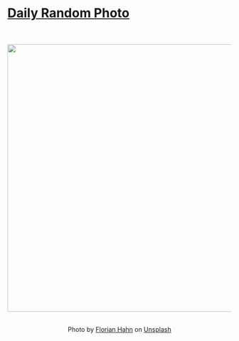 # [Daily Random Photo](https://www.dailyrandomphoto.com/)

<div align="center">
  <br>
  <br>
  <a href="https://www.dailyrandomphoto.com/p/2025/2025-03-27/"><img src="https://images.unsplash.com/photo-1724376682600-6540c4570ac8?crop=entropy&cs=tinysrgb&fit=max&fm=jpg&ixid=M3w3NzUwOHwwfDF8cmFuZG9tfHx8fHx8fHx8MTc0MzAzNjE3Mnw&ixlib=rb-4.0.3&q=80&w=1080" width="600px"></a>
  <br>
  <br>
  <p class="has-text-grey">Photo by <a href="https://unsplash.com/@whoisflo?utm_source=Daily%20Random%20Photo&amp;utm_medium=referral" target="_blank" rel="noopener noreferrer">Florian Hahn</a> on <a href="https://unsplash.com/photos/an-aerial-view-of-a-beach-and-the-ocean-twJQwmKRoCQ?utm_source=Daily%20Random%20Photo&amp;utm_medium=referral" target="_blank" rel="noopener noreferrer">Unsplash</a></p>
</div>
